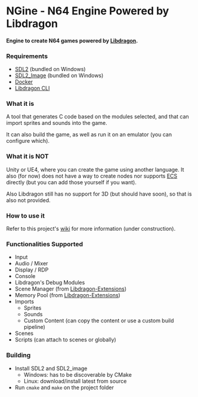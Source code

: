 # NGine - N64 Engine Powered by Libdragon

#### Engine to create N64 games powered by [Libdragon](https://github.com/DragonMinded/libdragon).

### Requirements

- [SDL2](https://www.libsdl.org/index.php) (bundled on Windows)
- [SDL2_Image](https://www.libsdl.org/projects/SDL_image/) (bundled on Windows)
- [Docker](https://www.docker.com/get-started)
- [Libdragon CLI](https://github.com/anacierdem/libdragon-docker)

### What it is

A tool that generates C code based on the modules selected, and that can import sprites and sounds into the game.

It can also build the game, as well as run it on an emulator (you can configure which).

### What it is NOT

Unity or UE4, where you can create the game using another language. It also (for now) does not have a way to create
nodes nor supports [ECS](https://en.wikipedia.org/wiki/Entity_component_system) directly (but you can add those yourself
if you want).

Also Libdragon still has no support for 3D (but should have soon), so that is also not provided.

### How to use it

Refer to this project's [wiki](https://github.com/stefanmielke/ngine/wiki) for more information (under construction).

### Functionalities Supported

- Input
- Audio / Mixer
- Display / RDP
- Console
- Libdragon's Debug Modules
- Scene Manager (from [Libdragon-Extensions](https://github.com/stefanmielke/libdragon-extensions))
- Memory Pool (from [Libdragon-Extensions](https://github.com/stefanmielke/libdragon-extensions))
- Imports
    - Sprites
    - Sounds
    - Custom Content (can copy the content or use a custom build pipeline)
- Scenes
- Scripts (can attach to scenes or globally)

### Building

- Install SDL2 and SDL2_image
    - Windows: has to be discoverable by CMake
    - Linux: download/install latest from source
- Run `cmake` and `make` on the project folder
